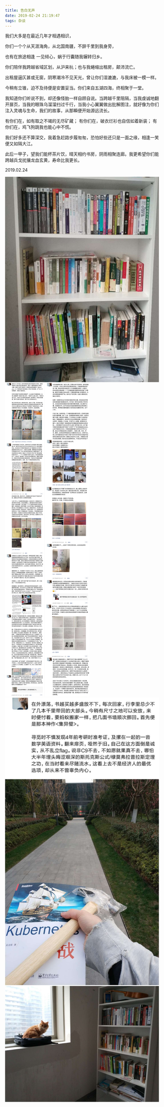 ```yaml
---
title: 告白无声
date: 2019-02-24 21:19:47
tags: 杂谈
---
```



我们大多是在最近几年才相遇相识，

你们一个个从天涯海角，从北国南疆，不辞千里到我身旁，

也有在旅途相逢 一见倾心，蜗于行囊随我辗转归乡。

你们陪伴我跨越省域区划，从沪来杭；也与我蜷缩出租房，颠沛流亡。

出租屋逼仄甚或无窗，阴寒潮冷不见天光，曾让你们湿漉漉，与我床被一模一样。

今稍有立锥，迫不及待便是安置妥当。你们来自五湖四海，终相聚于一堂。

我知道你们听说不到，却还像怪胎一样自顾自说。当跨越千里阻隔，当我虔诚地翻开扉页，当我的眼珠乌溜溜扫过千行，当我小心翼翼做出批解图注，就好像为你们注入灵魂与生命，我们的故事，从那瞬便开始源远流长。

有你们在，如有取之不竭的无尽矿藏；
有你们在，破衣烂衫也自信如着新装；
有你们在，鸡飞狗跳我也能心中不慌。

我们好多还不算深交，我着急赶路步履匆匆，恐怕好些还只是一面之缘，相逢一笑便又如隔大江。

此后一甲子，望我们能杯茶片饮，晴天相约书房，阴雨相聚连廊。我更希望你们能跨越兵戈扰攘龙血玄黄，寿命比我更长。

2019.02.24

![如图](告白无声/1.jpeg)
![如图](告白无声/2.jpeg)
![如图](告白无声/3.jpeg)
![如图](告白无声/4.jpeg)
![如图](告白无声/5.jpeg)
![如图](告白无声/6.jpeg)
